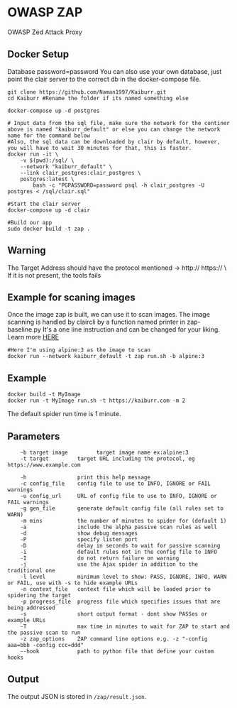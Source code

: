 # OWASP ZAP
OWASP Zed Attack Proxy

## Docker Setup
Database password=password
You can also use your own database, just point the clair server to the correct db in the docker-compose file.

```
git clone https://github.com/Naman1997/Kaiburr.git
cd Kaiburr #Rename the folder if its named something else

docker-compose up -d postgres

# Input data from the sql file, make sure the network for the continer above is named "kaiburr_default" or else you can change the network name for the command below
#Also, the sql data can be downloaded by clair by default, however, you will have to wait 30 minutes for that, this is faster.
docker run -it \
    -v $(pwd):/sql/ \
    --network "kaiburr_default" \
    --link clair_postgres:clair_postgres \
    postgres:latest \
        bash -c "PGPASSWORD=password psql -h clair_postgres -U postgres < /sql/clair.sql"
        
#Start the clair server
docker-compose up -d clair

#Build our app
sudo docker build -t zap .
```
## Warning
The Target Address should have the protocol mentioned -> http:// https:// \ 
If it is not present, the tools fails

## Example for scaning images
Once the image zap is built, we can use it to scan images.
The image scanning is handled by claircli by a function named printer in zap-baseline.py
It's a one line instruction and can be changed for your liking. Learn more [HERE](https://github.com/joelee2012/claircli)

```
#Here I'm using alpine:3 as the image to scan
docker run --network kaiburr_default -t zap run.sh -b alpine:3

```

## Example 
```
docker build -t MyImage
docker run -t MyImage run.sh -t https://kaiburr.com -m 2
```

The default spider run time is 1 minute.
## Parameters
```
    -b target image         target image name ex:alpine:3
    -t target         target URL including the protocol, eg https://www.example.com

    -h                print this help message
    -c config_file    config file to use to INFO, IGNORE or FAIL warnings
    -u config_url     URL of config file to use to INFO, IGNORE or FAIL warnings
    -g gen_file       generate default config file (all rules set to WARN)
    -m mins           the number of minutes to spider for (default 1)
    -a                include the alpha passive scan rules as well
    -d                show debug messages
    -P                specify listen port
    -D                delay in seconds to wait for passive scanning 
    -i                default rules not in the config file to INFO
    -I                do not return failure on warning
    -j                use the Ajax spider in addition to the traditional one
    -l level          minimum level to show: PASS, IGNORE, INFO, WARN or FAIL, use with -s to hide example URLs
    -n context_file   context file which will be loaded prior to spidering the target
    -p progress_file  progress file which specifies issues that are being addressed
    -s                short output format - dont show PASSes or example URLs
    -T                max time in minutes to wait for ZAP to start and the passive scan to run
    -z zap_options    ZAP command line options e.g. -z "-config aaa=bbb -config ccc=ddd"
    --hook            path to python file that define your custom hooks

```

## Output
The output JSON is stored in `/zap/result.json`.
